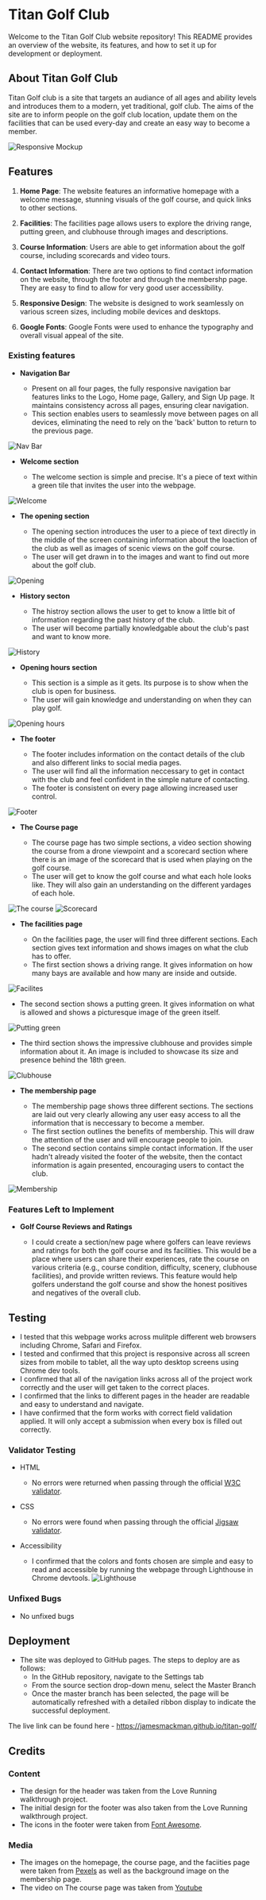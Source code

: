 # Titan Golf Club

Welcome to the Titan Golf Club website repository! This README provides an overview of the website, its features, and how to set it up for development or deployment.

## About Titan Golf Club

Titan Golf club is a site that targets an audiance of all ages and ability levels and introduces them to a modern, yet traditional, golf club. The aims of the site are to inform people on the golf club location, update them on the facilities that can be used every-day and create an easy way to become a member.

![Responsive Mockup](media/titan_golf_mockup.png)

## Features

1. **Home Page**: The website features an informative homepage with a welcome message, stunning visuals of the golf course, and quick links to other sections.

2. **Facilities**: The facilities page allows users to explore the driving range, putting green, and clubhouse through images and descriptions.

3. **Course Information**: Users are able to get information about the golf course, including scorecards and video tours.

4. **Contact Information**: There are two options to find contact information on the website, through the footer and through the membershp page. They are easy to find to allow for very good user accessibility.

5. **Responsive Design**: The website is designed to work seamlessly on various screen sizes, including mobile devices and desktops.

6. **Google Fonts**: Google Fonts were used to enhance the typography and overall visual appeal of the site.

### Existing features

- **Navigation Bar**

  - Present on all four pages, the fully responsive navigation bar features links to the Logo, Home page, Gallery, and Sign Up page. It maintains consistency across all pages, ensuring clear navigation.
  - This section enables users to seamlessly move between pages on all devices, eliminating the need to rely on the 'back' button to return to the previous page.

![Nav Bar](media/titan_golf_nav.png)

- **Welcome section**

  - The welcome section is simple and precise. It's a piece of text within a green tile that invites the user into the webpage.

![Welcome](media/titan_golf_welcome.png)

- **The opening section**

  - The opening section introduces the user to a piece of text directly in the middle of the screen containing information about the loaction of the club as well as images of scenic views on the golf course.
  - The user will get drawn in to the images and want to find out more about the golf club.

![Opening](media/titan_golf_opening.png)

- **History secton**

  - The histroy section allows the user to get to know a little bit of information regarding the past history of the club.
  - The user will become partially knowledgable about the club's past and want to know more.

![History](media/titan_golf_history.png)

- **Opening hours section**

  - This section is a simple as it gets. Its purpose is to show when the club is open for business.
  - The user will gain knowledge and understanding on when they can play golf.

![Opening hours](media/titan_golf_opening-hours.png)

- **The footer**

  - The footer includes information on the contact details of the club and also different links to social media pages.
  - The user will find all the information neccessary to get in contact with the club and feel confident in the simple nature of contacting.
  - The footer is consistent on every page allowing increased user control.

![Footer](media/titan_golf_footer.png)

- **The Course page**

  - The course page has two simple sections, a video section showing the course from a drone viewpoint and a scorecard section where there is an image of the scorecard that is used when playing on the golf course.
  - The user will get to know the golf course and what each hole looks like. They will also gain an understanding on the different yardages of each hole.

![The course](media/titan_golf_the-course.png)
![Scorecard](media/titan_golf_scorecard.png)

- **The facilities page**

  - On the facilities page, the user will find three different sections. Each section gives text information and shows images on what the club has to offer.
  - The first section shows a driving range. It gives information on how many bays are available and how many are inside and outside.

![Facilites](media/titan_golf_facilities.png)

- The second section shows a putting green. It gives information on what is allowed and shows a picturesque image of the green itself.

![Putting green](media/titan_golf_putting-green.png)

- The third section shows the impressive clubhouse and provides simple information about it. An image is included to showcase its size and presence behind the 18th green.

![Clubhouse](media/titan_golf_clubhouse.png)

- **The membership page**

  - The membership page shows three different sections. The sections are laid out very clearly allowing any user easy access to all the information that is neccessary to become a member.
  - The first section outlines the benefits of membership. This will draw the attention of the user and will encourage people to join.
  - The second section contains simple contact information. If the user hadn't already visited the footer of the website, then the contact information is again presented, encouraging users to contact the club.

![Membership](media/titan_golf_membership.png)

### Features Left to Implement

- **Golf Course Reviews and Ratings**

  - I could create a section/new page where golfers can leave reviews and ratings for both the golf course and its facilities. This would be a place where users can share their experiences, rate the course on various criteria (e.g., course condition, difficulty, scenery, clubhouse facilities), and provide written reviews. This feature would help golfers understand the golf course and show the honest positives and negatives of the overall club.

## Testing

- I tested that this webpage works across mulitple different web browsers including Chrome, Safari and Firefox.
- I tested and confirmed that this project is responsive across all screen sizes from mobile to tablet, all the way upto desktop screens using Chrome dev tools.
- I confirmed that all of the navigation links across all of the project work correctly and the user will get taken to the correct places.
- I confirmed that the links to different pages in the header are readable and easy to understand and navigate.
- I have confirmed that the form works with correct field validation applied. It will only accept a submission when every box is filled out correctly.

### Validator Testing

- HTML

  - No errors were returned when passing through the official [W3C validator](https://validator.w3.org/nu/?doc=https%3A%2F%2Fjamesmackman.github.io%2Ftitan-golf%2F).

- CSS

  - No errors were found when passing through the official [Jigsaw validator](https://jigsaw.w3.org/css-validator/validator?uri=https%3A%2F%2Fjamesmackman.github.io%2Ftitan-golf%2F&profile=css3svg&usermedium=all&warning=1&vextwarning=&lang=en#css).

- Accessibility

  - I confirmed that the colors and fonts chosen are simple and easy to read and accessible by running the webpage through Lighthouse in Chrome devtools.
    ![Lighthouse](media/titan_golf_lighthouse.jpeg)

### Unfixed Bugs

- No unfixed bugs

## Deployment

- The site was deployed to GitHub pages. The steps to deploy are as follows:
  - In the GitHub repository, navigate to the Settings tab
  - From the source section drop-down menu, select the Master Branch
  - Once the master branch has been selected, the page will be automatically refreshed with a detailed ribbon display to indicate the successful deployment.

The live link can be found here - <https://jamesmackman.github.io/titan-golf/>

## Credits

### Content

- The design for the header was taken from the Love Running walkthrough project.
- The initial design for the footer was also taken from the Love Running walkthrough project.
- The icons in the footer were taken from [Font Awesome](https://fontawesome.com/).

### Media

- The images on the homepage, the course page, and the faciities page were taken from [Pexels](https://www.pexels.com/) as well as the background image on the membership page.
- The video on The course page was taken from [Youtube](https://www.youtube.com/watch?v=ezRs3jod0hU&t=9s)
